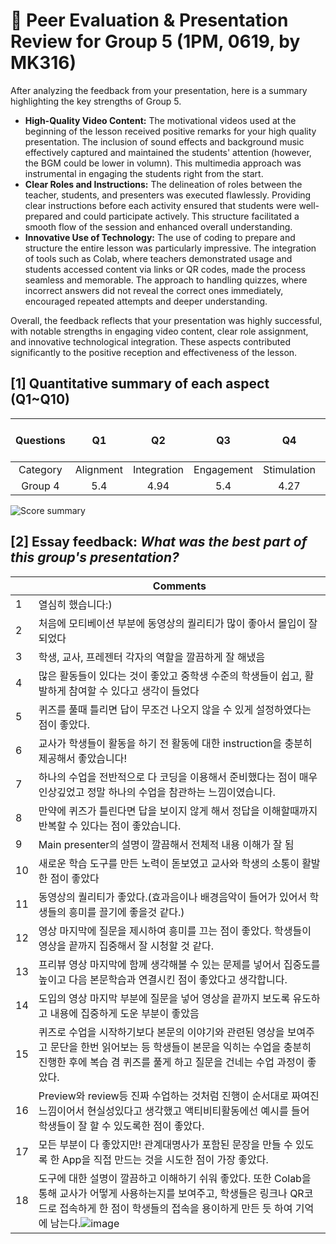 # 💙 Peer Evaluation & Presentation Review for Group 5 (1PM, 0619, by MK316)

After analyzing the feedback from your presentation, here is a summary highlighting the key strengths of Group 5.

+ **High-Quality Video Content:** The motivational videos used at the beginning of the lesson received positive remarks for your high quality presentation. The inclusion of sound effects and background music effectively captured and maintained the students' attention (however, the BGM could be lower in volumn). This multimedia approach was instrumental in engaging the students right from the start.
+ **Clear Roles and Instructions:** The delineation of roles between the teacher, students, and presenters was executed flawlessly. Providing clear instructions before each activity ensured that students were well-prepared and could participate actively. This structure facilitated a smooth flow of the session and enhanced overall understanding.
+ **Innovative Use of Technology:** The use of coding to prepare and structure the entire lesson was particularly impressive. The integration of tools such as Colab, where teachers demonstrated usage and students accessed content via links or QR codes, made the process seamless and memorable. The approach to handling quizzes, where incorrect answers did not reveal the correct ones immediately, encouraged repeated attempts and deeper understanding.

Overall, the feedback reflects that your presentation was highly successful, with notable strengths in engaging video content, clear role assignment, and innovative technological integration. These aspects contributed significantly to the positive reception and effectiveness of the lesson.

## [1] Quantitative summary of each aspect (Q1~Q10)

|Questions|Q1|Q2|Q3|Q4|Q5|Q6|Q7|Q8|Q9|Q10|Total mean (SD)|
|:--:|:--:|:--:|:--:|:--:|:--:|:--:|:--:|:--:|:--:|:--:|:--:|
|Category|Alignment|Integration|Engagement|Stimulation|Support|Accessibility|Integration|Autonomy|Adaptability|Presenation||
| Group 4| 5.4|4.94|5.4|4.27|5.4|5.3|5.05|5.04.89|5.5| **5.13** (0.51)| 

![Score summary](https://github.com/MK316/Spring2024/blob/main/DLEE/Project/DLEE_G05.png)

## [2] Essay feedback: _What was the best part of this group's presentation?_

||Comments|
|--|--|
|1| 열심히 했습니다:)
|2|처음에 모티베이션 부분에 동영상의 퀄리티가 많이 좋아서 몰입이 잘 되었다
|3|학생, 교사, 프레젠터 각자의 역할을 깔끔하게 잘 해냈음
|4|많은 활동들이 있다는 것이 좋았고 중학생 수준의 학생들이 쉽고, 활발하게 참여할 수 있다고 생각이 들었다
|5|퀴즈를 풀때 틀리면 답이 무조건 나오지 않을 수 있게 설정하였다는 점이 좋았다.
|6|교사가 학생들이 활동을 하기 전 활동에 대한 instruction을 충분히 제공해서 좋았습니다!
|7|하나의 수업을 전반적으로 다 코딩을 이용해서 준비했다는 점이 매우 인상깊었고 정말 하나의 수업을 참관하는 느낌이였습니다.
|8|만약에 퀴즈가 틀린다면 답을 보이지 않게 해서 정답을 이해할때까지 반복할 수 있다는 점이 좋았습니다.
|9|Main presenter의 설명이 깔끔해서 전체적 내용 이해가 잘 됨
|10|새로운 학습 도구를 만든 노력이 돋보였고 교사와 학생의 소통이 활발한 점이 좋았다
|11|동영상의 퀄리티가 좋았다.(효과음이나 배경음악이 들어가 있어서 학생들의 흥미를 끌기에 좋을것 같다.)
|12|영상 마지막에 질문을 제시하여 흥미를 끄는 점이 좋았다. 학생들이 영상을 끝까지 집중해서 잘 시청할 것 같다.
|13|프리뷰 영상 마지막에 함께 생각해볼 수 있는 문제를 넣어서 집중도를 높이고 다음 본문학습과 연결시킨 점이 좋았다고 생각합니다.
|14|도입의 영상 마지막 부분에 질문을 넣어 영상을 끝까지 보도록 유도하고 내용에 집중하게 도운 부분이 좋았음
|15|퀴즈로 수업을 시작하기보다 본문의 이야기와 관련된 영상을 보여주고 문단을 한번 읽어보는 등 학생들이 본문을 익히는 수업을 충분히 진행한 후에 복습 겸 퀴즈를 풀게 하고 질문을 건네는 수업 과정이 좋았다.
|16|Preview와 review등 진짜 수업하는 것처럼 진행이 순서대로 짜여진 느낌이어서 현실성있다고 생각했고 액티비티활동에선 예시를 들어 학생들이 잘 할 수 있도록한 점이 좋았다.
|17|모든 부분이 다 좋았지만! 관계대명사가 포함된 문장을 만들 수 있도록 한 App을 직접 만드는 것을 시도한 점이 가장 좋았다.
|18|도구에 대한 설명이 깔끔하고 이해하기 쉬워 좋았다. 또한 Colab을 통해 교사가 어떻게 사용하는지를 보여주고, 학생들은 링크나 QR코드로 접속하게 한 점이 학생들의 접속을 용이하게 만든 듯 하여 기억에 남는다.![image](https://github.com/dhlee3146/G5_final_project/assets/99416359/cbb632a6-29da-4980-a73f-1ac81493a5ea)








